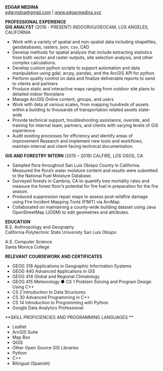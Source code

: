 **EDGAR MEDINA**                                                                         
edgrmdna@gmail.com | www.edgarmedina.xyz

**PROFESSIONAL EXPERIENCE** 
<br>
**GIS ANALYST** (2016 - PRESENT)
INDOORVU/GEOCAM, LOS ANGELES, CALIFORNIA
-	Work with a variety of spatial and non-spatial data including shapefiles, geodatabases, rasters, json, csv, CAD
-	Develop methods for spatial analysis that include extracting statistics from both vector and raster outputs, site selection analysis, and other complex calculations.
-	Develop custom python scripts to support automation and data manipulation using gdal, arcpy, pandas, and the ArcGIS API for python
-	Perform quality control on data and finalize deliverable reports to send to clients and partners
-	Produce static and interactive maps ranging from outdoor site plans to detailed indoor floorplans
-	Manage ArcGIS Online content, groups, and users
-	Work with data at various scales, from mapping hundreds of assets within a building to thousands of transportation related assets state-wide
-	Provide technical support, troubleshooting assistance, oversite, and training for internal team, partners, and clients with varying levels of GIS experience
-	Audit existing processes for efficiency and identify areas of improvement Research and implement new tools and workflows, maintain internal and client-facing technical documentation.

**GIS AND FORESTRY INTERN** (2015 – 2016)
CALFIRE, LOS OSOS, CA
  - Sampled flora throughout San Luis Obispo County in California. Measured the flora’s water moisture content and results were submitted to the National Fuel Moisture Database.
- Surveyed forests in Cambria, CA to quantify tree mortality rates and measure the forest floor’s potential for fire fuel in preparation for the fire season.
- Produced suppression repair maps to assess post-wildfire damage using Fire Incident Mapping Tools (FIMT) via ArcMap.
- Collaborated on maintaining a county-wide building dataset using Java OpenStreetMap (JOSM) to edit geometries and attributes.

**EDUCATION**
<br>
B.S. Anthropology and Geography                                                                                     
California Polytechnic State University San Luis Obispo

A.S. Computer Science                                                                                                                                 
Santa Monica College


**RELEVANT COURSEWORK AND CERTIFICATES**
<br>
- GEOG 318 Applications in Geographic Information Systems
- GEOG 440 Advanced Applications in GIS
- GEOG 414 Global and Regional Climatology
- GEOG 415 Meteorology	●	CS 1 Problem Solving and Program Design Using C++
- CS 2 Introduction to Data Structures
- CS 30 Advanced Programming in C++
- CS 14 Introduction to Programming with Python
- Google Data Analytics Professional


**SKILL PROFICIENCIES AND PROGRAMMING LANGUAGES
**<br>
- Leaflet
- ArcGIS Suite
- Map Box
- QGIS
- Other Open Source GIS Libraries
- Python
- C++
- Bilingual (Spanish)
